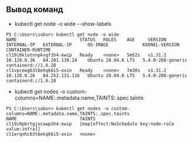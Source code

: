 ## Вывод команд
- kubectl get node -o wide --show-labels
```
PS C:\Users\sabur> kubectl get node -o wide
NAME                        STATUS   ROLES    AGE     VERSION   INTERNAL-IP   EXTERNAL-IP      OS-IMAGE             KERNEL-VERSION      CONTAINER-RUNTIME
cl19i0klotnnpkvgf1h4-ewip   Ready    <none>   5m52s   v1.31.2   10.128.0.36   84.201.130.24    Ubuntu 20.04.6 LTS   5.4.0-208-generic   containerd://1.6.28
cl1vpcewg63t6ekqk6i5-oxin   Ready    <none>   7m38s   v1.31.2   10.128.0.26   84.252.131.116   Ubuntu 20.04.6 LTS   5.4.0-208-generic   containerd://1.6.28
```
- kubectl get nodes -o custom-columns=NAME:.metadata.name,TAINTS:.spec.taints
```
PS C:\Users\sabur> kubectl get nodes -o custom-columns=NAME:.metadata.name,TAINTS:.spec.taints
NAME                        TAINTS
cl19i0pbrtgjvcawp1h4-ewip   [map[effect:NoSchedule key:node-role value:infra]]
cl1erqnhc63t6ekqk6i5-oxin   <none>